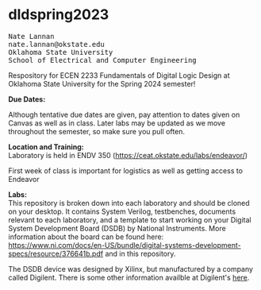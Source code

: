 # dldspring2023

<pre>
Nate Lannan
nate.lannan@okstate.edu 
Oklahoma State University
School of Electrical and Computer Engineering
</pre>

Respository for ECEN 2233 Fundamentals of Digital Logic Design at Oklahoma State University for the Spring 2024 semester!

**Due Dates:**<br/>

Although tentative due dates are given, pay attention to dates given on Canvas as well as in class.  Later labs may be updated as we move throughout the semester, so make sure you pull often.

**Location and Training:**<br/>
Laboratory is held in ENDV 350 (https://ceat.okstate.edu/labs/endeavor/)

First week of class is important for logistics as well as getting access to Endeavor 

**Labs:**<br/>
This repository is broken down into each laboratory and should be
cloned on your desktop.  It contains System Verilog, testbenches,
documents relevant to each laboratory, and a template to start working
on your Digital System Development Board (DSDB) by National
Instruments.  More information about the board can be found here:
https://www.ni.com/docs/en-US/bundle/digital-systems-development-specs/resource/376641b.pdf
and in this repository.

The DSDB device was designed by Xilinx, but manufactured by a company
called Digilent.  There is some other information availble at
Digilent's <a href="https://digilent.com/reference/dsdb/dsdb">here</a>.

